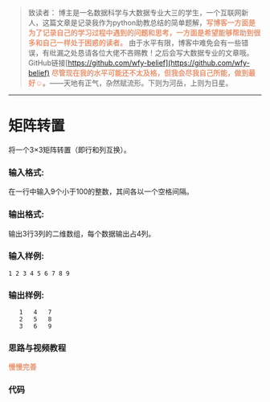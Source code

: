 
> 致读者： 博主是一名数据科学与大数据专业大三的学生，一个互联网新人，这篇文章是记录我作为python助教总结的简单题解，**<font color='#e59572'>写博客一方面是为了记录自己的学习过程中遇到的问题和思考，一方面是希望能够帮助到很多和自己一样处于困惑的读者。</font>**
> 由于水平有限，博客中难免会有一些错误，有纰漏之处恳请各位大佬不吝赐教！之后会写大数据专业的文章哦。
> GitHub链接[https://github.com/wfy-belief](https://github.com/wfy-belief)
> **<font color='#e59572'>尽管现在我的水平可能还不太及格，但我会尽我自己所能，做到最好☺</font>**。——天地有正气，杂然赋流形。下则为河岳，上则为日星。
---
# 矩阵转置
将一个3×3矩阵转置（即行和列互换）。

### 输入格式:

在一行中输入9个小于100的整数，其间各以一个空格间隔。

### 输出格式:

输出3行3列的二维数组，每个数据输出占4列。

### 输入样例:
```in
1 2 3 4 5 6 7 8 9
```

### 输出样例:
```out
   1   4   7
   2   5   8
   3   6   9
```
### 思路与视频教程
**<font color='#e59572'>慢慢完善</font>**

### 代码
```python

```